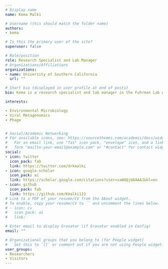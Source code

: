 ```yaml
---
# Display name
name: Kema Malki 

# Username (this should match the folder name)
authors:
- kema

# Is this the primary user of the site?
superuser: false

# Role/position
role: Research Specialist and Lab Manager
# Organizations/Affiliations
organizations:
- name: University of Southern California
  url: ""

# Short bio (displayed in user profile at end of posts)
bio: Kema is a research specialist and lab manager in the Fuhrman Lab working on the CBIOMES collaboration.

interests:

- Environmental Microbiology
- Viral Metagenomics
- Phage


# Social/Academic Networking
# For available icons, see: https://sourcethemes.com/academic/docs/widgets/#icons
#   For an email link, use "fas" icon pack, "envelope" icon, and a link in the
#   form "mailto:your-email@example.com" or "#contact" for contact widget.
social:
- icon: twitter
  icon_pack: fab
  link: https://twitter.com/drkmalki
- icon: google-scholar
  icon_pack: ai
  link: https://scholar.google.com/citations?user=saWQQjQAAAAJ&hl=en
- icon: github
  icon_pack: fab
  link: https://github.com/Kmalki123
# Link to a PDF of your resume/CV from the About widget.
# To enable, copy your resume/CV to `` and uncomment the lines below.  
# - icon: cv
#   icon_pack: ai
#   link: 

# Enter email to display Gravatar (if Gravatar enabled in Config)
email: ""

# Organizational groups that you belong to (for People widget)
#   Set this to `[]` or comment out if you are not using People widget.  
user_groups:
- Researchers
- Visitors
---
```



